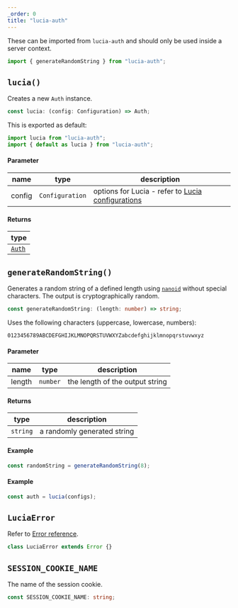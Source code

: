 ```yaml
---
_order: 0
title: "lucia-auth"
---
```


These can be imported from `lucia-auth` and should only be used inside a server context.

```ts
import { generateRandomString } from "lucia-auth";
```

## `lucia()`

Creates a new `Auth` instance.

```ts
const lucia: (config: Configuration) => Auth;
```

This is exported as default:

```ts
import lucia from "lucia-auth";
import { default as lucia } from "lucia-auth";
```

#### Parameter

| name   | type            | description                                                                                         |
| ------ | --------------- | --------------------------------------------------------------------------------------------------- |
| config | `Configuration` | options for Lucia - refer to [Lucia configurations](/reference/configurations/lucia-configurations) |

#### Returns

| type                              |
| --------------------------------- |
| [`Auth`](/reference/api/api#auth) |

## `generateRandomString()`

Generates a random string of a defined length using [`nanoid`](https://github.com/ai/nanoid) without special characters. The output is cryptographically random.

```ts
const generateRandomString: (length: number) => string;
```

Uses the following characters (uppercase, lowercase, numbers):

```
0123456789ABCDEFGHIJKLMNOPQRSTUVWXYZabcdefghijklmnopqrstuvwxyz
```

#### Parameter

| name   | type     | description                     |
| ------ | -------- | ------------------------------- |
| length | `number` | the length of the output string |

#### Returns

| type     | description                 |
| -------- | --------------------------- |
| `string` | a randomly generated string |

#### Example

```ts
const randomString = generateRandomString(8);
```

#### Example

```ts
const auth = lucia(configs);
```

## `LuciaError`

Refer to [Error reference](/reference/types/errors).

```ts
class LuciaError extends Error {}
```

## `SESSION_COOKIE_NAME`

The name of the session cookie.

```ts
const SESSION_COOKIE_NAME: string;
```
